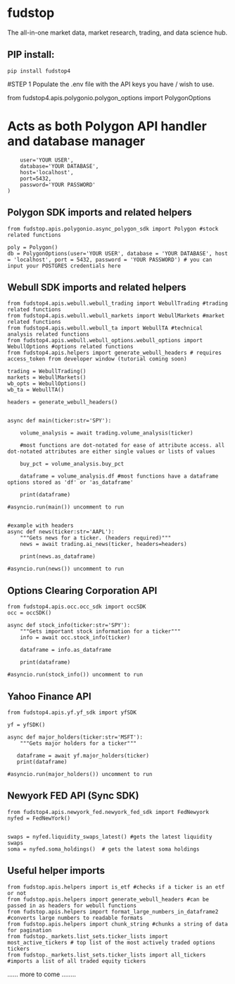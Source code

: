 # fudstop
The all-in-one market data, market research, trading, and data science hub.

## PIP install:

```
pip install fudstop4
```


#STEP 1
Populate the .env file with the API keys you have / wish to use.


from fudstop4.apis.polygonio.polygon_options import PolygonOptions

# Acts as both Polygon API handler and database manager
```db = PolygonOptions(
    user='YOUR USER',
    database='YOUR DATABASE',
    host='localhost',
    port=5432,
    password='YOUR PASSWORD'
)
```




## Polygon SDK imports and related helpers
```from fudstop4.apis.polygonio.polygon_options import PolygonOptions #acts as a database and options SDK for polygon
from fudstop.apis.polygonio.async_polygon_sdk import Polygon #stock related functions

poly = Polygon()
db = PolygonOptions(user='YOUR USER', database = 'YOUR DATABASE', host = 'localhost', port = 5432, password = 'YOUR PASSWORD') # you can input your POSTGRES credentials here

```


## Webull SDK imports and related helpers
```
from fudstop4.apis.webull.webull_trading import WebullTrading #trading related functions
from fudstop4.apis.webull.webull_markets import WebullMarkets #market related functions
from fudstop4.apis.webull.webull_ta import WebullTA #technical analysis related functions
from fudstop4.apis.webull.webull_options.webull_options import WebullOptions #options related functions
from fudstop4.apis.helpers import generate_webull_headers # requires access_token from developer window (tutorial coming soon)

trading = WebullTrading()
markets = WebullMarkets()
wb_opts = WebullOptions()
wb_ta = WebullTA()

headers = generate_webull_headers()


async def main(ticker:str='SPY'):

    volume_analysis = await trading.volume_analysis(ticker)

    #most functions are dot-notated for ease of attribute access. all dot-notated attributes are either single values or lists of values

    buy_pct = volume_analysis.buy_pct

    dataframe = volume_analysis.df #most functions have a dataframe options stored as 'df' or 'as_dataframe'

    print(dataframe)

#asyncio.run(main()) uncomment to run


#example with headers
async def news(ticker:str='AAPL'):
    """Gets news for a ticker. (headers required)"""
    news = await trading.ai_news(ticker, headers=headers)

    print(news.as_dataframe)

#asyncio.run(news()) uncomment to run

```

## Options Clearing Corporation API

```
from fudstop4.apis.occ.occ_sdk import occSDK
occ = occSDK()

async def stock_info(ticker:str='SPY'):
    """Gets important stock information for a ticker"""
    info = await occ.stock_info(ticker)

    dataframe = info.as_dataframe

    print(dataframe)

#asyncio.run(stock_info()) uncomment to run

```

## Yahoo Finance API

```
from fudstop4.apis.yf.yf_sdk import yfSDK

yf = yfSDK()

async def major_holders(ticker:str='MSFT'):
    """Gets major holders for a ticker"""

   dataframe = await yf.major_holders(ticker)
   print(dataframe)

#asyncio.run(major_holders()) uncomment to run
```

## Newyork FED API (Sync SDK)

```
from fudstop4.apis.newyork_fed.newyork_fed_sdk import FedNewyork
nyfed = FedNewYork()


swaps = nyfed.liquidity_swaps_latest() #gets the latest liquidity swaps
soma = nyfed.soma_holdings()  # gets the latest soma holdings

```

## Useful helper imports


```
from fudstop.apis.helpers import is_etf #checks if a ticker is an etf or not
from fudstop.apis.helpers import generate_webull_headers #can be passed in as headers for webull functions
from fudstop.apis.helpers import format_large_numbers_in_dataframe2 #converts large numbers to readable formats
from fudstop.apis.helpers import chunk_string #chunks a string of data for pagination
from fudstop._markets.list_sets.ticker_lists import most_active_tickers # top list of the most actively traded options tickers
from fudstop._markets.list_sets.ticker_lists import all_tickers #imports a list of all traded equity tickers
```


...... more to come ........
         
 
